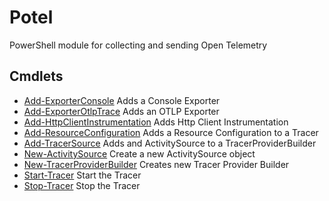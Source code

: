 # Potel


PowerShell module for collecting and sending Open Telemetry
## Cmdlets


- [Add-ExporterConsole](Add-ExporterConsole.md) Adds a Console Exporter
- [Add-ExporterOtlpTrace](Add-ExporterOtlpTrace.md) Adds an OTLP Exporter
- [Add-HttpClientInstrumentation](Add-HttpClientInstrumentation.md) Adds Http Client Instrumentation
- [Add-ResourceConfiguration](Add-ResourceConfiguration.md) Adds a Resource Configuration to a Tracer
- [Add-TracerSource](Add-TracerSource.md) Adds and ActivitySource to a TracerProviderBuilder
- [New-ActivitySource](New-ActivitySource.md) Create a new ActivitySource object
- [New-TracerProviderBuilder](New-TracerProviderBuilder.md) Creates new Tracer Provider Builder
- [Start-Tracer](Start-Tracer.md) Start the Tracer
- [Stop-Tracer](Stop-Tracer.md) Stop the Tracer
